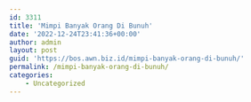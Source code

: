 ```yaml
---
id: 3311
title: 'Mimpi Banyak Orang Di Bunuh'
date: '2022-12-24T23:41:36+00:00'
author: admin
layout: post
guid: 'https://bos.awn.biz.id/mimpi-banyak-orang-di-bunuh/'
permalink: /mimpi-banyak-orang-di-bunuh/
categories:
    - Uncategorized
---
```


